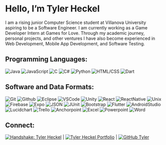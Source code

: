 # Hello, I’m Tyler Heckel

I am a rising junior Computer Science student at Villanova University aspiring to be a Software Engineer. I am currently working as a Game Developer Intern at Games for Love. Through my academic journey, personal projects, and other ventures I have also become experienced in Web Development, Mobile App Development, and Software Testing.

## Programming Languages:
![Java](https://img.shields.io/badge/Java-CD5C5C?style=for-the-badge&logo=java&logoColor=white)
![JavaScript](https://img.shields.io/badge/JavaScript-F7DF1E?style=for-the-badge&logo=javascript&logoColor=black)
![C](https://img.shields.io/badge/-00599C?style=for-the-badge&logo=c&logoColor=white)
![C#](https://img.shields.io/badge/C%23-4B0082?style=for-the-badge&logo=c-sharp&logoColor=white)
![Python](https://img.shields.io/badge/Python-3776AB?style=for-the-badge&logo=python&logoColor=white)
![HTML/CSS](https://img.shields.io/badge/HTML%2FCSS-CD5C5C?style=for-the-badge&logo=html5&logoColor=white)
![Dart](https://img.shields.io/badge/Dart-00BFFF?style=for-the-badge&logo=dart&logoColor=white)


## Software and Data Formats:
![Git](https://img.shields.io/badge/Git-CD5C5C?style=for-the-badge&logo=git&logoColor=white)
![Github](https://img.shields.io/badge/Github-181717?style=for-the-badge&logo=github&logoColor=white)
![Eclipse](https://img.shields.io/badge/Eclipse-483D8B?style=for-the-badge&logo=eclipse&logoColor=white)
![VSCode](https://img.shields.io/badge/VSCode-00BFFF?style=for-the-badge&logo=visual-studio-code&logoColor=white)
![Unity](https://img.shields.io/badge/Unity-000000?style=for-the-badge&logo=unity&logoColor=white)
![React](https://img.shields.io/badge/React-61DAFB?style=for-the-badge&logo=react&logoColor=white)
![ReactNative](https://img.shields.io/badge/ReactNative-61DAFB?style=for-the-badge&logo=react&logoColor=white)
![Unix](https://img.shields.io/badge/Unix-000000?style=for-the-badge&logo=linux&logoColor=white)
![Firebase](https://img.shields.io/badge/Firebase-FFCA28?style=for-the-badge&logo=firebase&logoColor=black)
![Expo](https://img.shields.io/badge/Expo-000000?style=for-the-badge&logo=expo&logoColor=white)
![JSON](https://img.shields.io/badge/JSON-000000?style=for-the-badge&logo=json&logoColor=white)
![JUnit](https://img.shields.io/badge/JUnit-25A162?style=for-the-badge&logo=junit&logoColor=white)
![Bootstrap](https://img.shields.io/badge/Bootstrap-563D7C?style=for-the-badge&logo=bootstrap&logoColor=white)
![Flutter](https://img.shields.io/badge/Flutter-00BFFF?style=for-the-badge&logo=flutter&logoColor=white)
![AndroidStudio](https://img.shields.io/badge/AndroidStudio-6B8E23?style=for-the-badge&logo=androidstudio&logoColor=white)
![Lucidchart](https://img.shields.io/badge/Lucidchart-FFA500?style=for-the-badge&logo=lucid&logoColor=white)
![Trello](https://img.shields.io/badge/Trello-3776AB?style=for-the-badge&logo=trello&logoColor=white)
![Anchorpoint](https://img.shields.io/badge/Anchorpoint-00599C?style=for-the-badge&logo=anchorpoint&logoColor=white)
![Excel](https://img.shields.io/badge/Excel-217346?style=for-the-badge&logo=microsoft-excel&logoColor=white)
![Powerpoint](https://img.shields.io/badge/Powerpoint-CD5C5C?style=for-the-badge&logo=microsoft-powerpoint&logoColor=white)
![Word](https://img.shields.io/badge/Word-00599C?style=for-the-badge&logo=microsoft-word&logoColor=white)

## Connect:
[![Handshake: Tyler Heckel](https://img.shields.io/badge/-Handshake-FFFF00?style=flat-square&logo=handshake&logoColor=white&link=https://villanova.joinhandshake.com/stu/users/40794812)](https://villanova.joinhandshake.com/stu/users/40794812) | [![Tyler Heckel Portfolio](https://img.shields.io/badge/-Portfolio-00599C?style=flat-square&logo=&logoColor=white&link=https://tylerheckelportfolio.netlify.app/)](https://tylerheckelportfolio.netlify.app/) | [![GitHub Tyler](https://img.shields.io/github/followers/tylerheckel2?label=follow&style=social)](https://github.com/tylerheckel2)

<!---
tylerheckel2/tylerheckel2 is a ✨ special ✨ repository because its `README.md` (this file) appears on your GitHub profile.
You can click the Preview link to take a look at your changes.
--->
